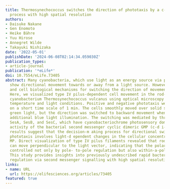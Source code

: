 ```yaml
---
title: Thermosynechococcus switches the direction of phototaxis by a c-di-GMP-dependent
  process with high spatial resolution
authors:
- Daisuke Nakane
- Gen Enomoto
- Heike Bähre
- Yuu Hirose
- Annegret Wilde
- Takayuki Nishizaka
date: '2022-05-01'
publishDate: '2024-06-08T02:14:34.059030Z'
publication_types:
- article-journal
publication: '*eLife*'
doi: 10.7554/eLife.73405
abstract: Many cyanobacteria, which use light as an energy source via photosynthesis,
  show directional movement towards or away from a light source. However, the molecular
  and cell biological mechanisms for switching the direction of movement remain unclear.
  Here, we visualized type IV pilus-­dependent cell movement in the rod-s­ haped thermophilic
  cyanobacterium Thermosynechococcus vulcanus using optical microscopy at physiological
  temperature and light conditions. Positive and negative phototaxis were controlled
  on a short time scale of 1 min. The cells smoothly moved over solid surfaces towards
  green light, but the direction was switched to backward movement when we applied
  additional blue light illumination. The switching was mediated by three photoreceptors,
  SesA, SesB, and SesC, which have cyanobacteriochrome photosensory domains and synthesis/degradation
  activity of the bacterial second messenger cyclic dimeric GMP (c-d­ i-­GMP). Our
  results suggest that the decision-m­ aking process for directional switching in
  phototaxis involves light-d­ ependent changes in the cellular concentration of c-­di-G­
  MP. Direct visualization of type IV pilus filaments revealed that rod-s­ haped cells
  can move perpendicular to the light vector, indicating that the polarity can be
  controlled not only by pole-­ to-­pole regulation but also within-­a-­pole regulation.
  This study provides insights into previously undescribed rapid bacterial polarity
  regulation via second messenger signalling with high spatial resolution.
links:
- name: URL
  url: https://elifesciences.org/articles/73405
featured: true
---
```


